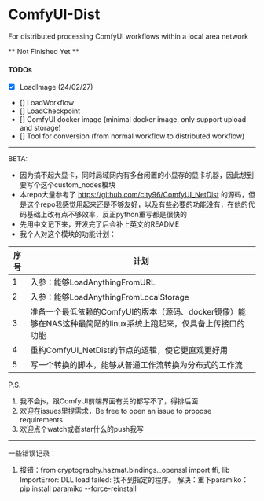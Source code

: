 # ComfyUI-Dist
For distributed processing ComfyUI workflows within a local area network

** Not Finished Yet **

#### TODOs
- [x] LoadImage (24/02/27)
- [] LoadWorkflow
- [] LoadCheckpoint
- [] ComfyUI docker image (minimal docker image, only support upload and storage)
- [] Tool for conversion (from normal workflow to distributed workflow)


---
BETA:
- 因为搞不起大显卡，同时局域网内有多台闲置的小显存的显卡机器，因此想到要写个这个custom_nodes模块
- 本repo大量参考了 https://github.com/city96/ComfyUI_NetDist 的源码，但是这个repo我感觉用起来还是不够友好，以及有些必要的功能没有，在他的代码基础上改有点不够效率，反正python重写都是很快的
- 先用中文记下来，开发完了后会补上英文的README
- 我个人对这个模块的功能计划：

| 序号 | 计划 |
| --- | --- |
| 1 | 入参：能够LoadAnythingFromURL |
| 2 | 入参：能够LoadAnythingFromLocalStorage |
| 3 | 准备一个最低依赖的ComfyUI的版本（源码、docker镜像）能够在NAS这种最简陋的linux系统上跑起来，仅具备上传接口的功能 |
| 4 | 重构ComfyUI_NetDist的节点的逻辑，使它更直观更好用 |
| 5 | 写一个转换的脚本，能够从普通工作流转换为分布式的工作流 |

P.S.
1. 我不会js，跟ComfyUI前端界面有关的都写不了，得排后面
2. 欢迎在issues里提需求，Be free to open an issue to propose requirements.
3. 欢迎点个watch或者star什么的push我写


---
一些错误记录：
1. 报错：from cryptography.hazmat.bindings._openssl import ffi, lib ImportError: DLL load failed: 找不到指定的程序。
解决：重下paramiko：pip install paramiko --force-reinstall